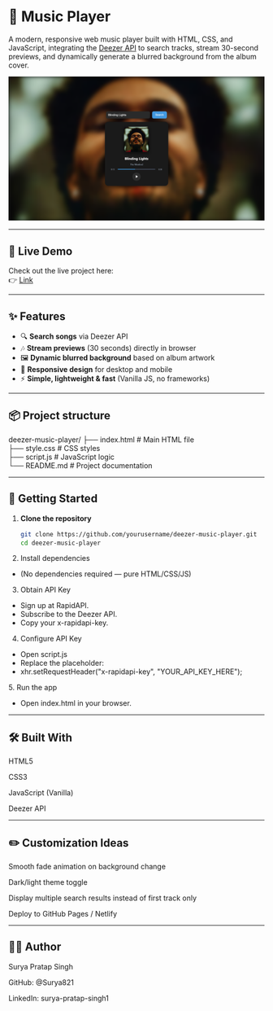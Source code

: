 # 🎵 Music Player

A modern, responsive web music player built with HTML, CSS, and JavaScript, integrating the [Deezer API](https://rapidapi.com/deezerdevs/api/deezer-1) to search tracks, stream 30-second previews, and dynamically generate a blurred background from the album cover.

![Screenshot](screenshot.png)

---

## 🔗 Live Demo

Check out the live project here:  
👉 [Link](https://surya821.github.io/Music-Player/)

---

## ✨ Features

- 🔍 **Search songs** via Deezer API  
- 🎶 **Stream previews** (30 seconds) directly in browser  
- 🖼 **Dynamic blurred background** based on album artwork  
- 📱 **Responsive design** for desktop and mobile  
- ⚡ **Simple, lightweight & fast** (Vanilla JS, no frameworks)

---

## 📦 Project structure

deezer-music-player/
├── index.html # Main HTML file <br>
├── style.css # CSS styles <br>
├── script.js # JavaScript logic <br>
└── README.md # Project documentation 

---

## 🚀 Getting Started

1. **Clone the repository**
   ```bash
   git clone https://github.com/yourusername/deezer-music-player.git
   cd deezer-music-player
2. Install dependencies
<ul>
<li>(No dependencies required — pure HTML/CSS/JS)</li>
</ul>

3. Obtain API Key
<ul>
<li>Sign up at RapidAPI.</li>

<li>Subscribe to the Deezer API.</li>

<li>Copy your x-rapidapi-key.</li>
</ul>

4. Configure API Key
<ul>
<li>Open script.js</li>

<li>Replace the placeholder:</li>

<li>xhr.setRequestHeader("x-rapidapi-key", "YOUR_API_KEY_HERE");</li>
</ul>
5. Run the app
<ul>
<li>Open index.html in your browser.</li>
</ul>

---

## 🛠 Built With
HTML5

CSS3

JavaScript (Vanilla)

Deezer API

---

## ✏️ Customization Ideas
Smooth fade animation on background change

Dark/light theme toggle

Display multiple search results instead of first track only

Deploy to GitHub Pages / Netlify

---

## 🙋‍♂️ Author
Surya Pratap Singh

GitHub: @Surya821

LinkedIn: surya-pratap-singh1
